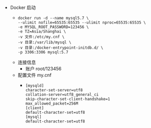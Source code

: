 - Docker 启动
	- ```
	  docker run -d --name mysql5.7 \
	  --ulimit nofile=65535:65535 --ulimit nproc=65535:65535 \
	  -e MYSQL_ROOT_PASSWORD=123456 \
	  -e TZ=Asia/Shanghai \
	  -v 文件:/etc/my.cnf \
	  -v 目录:/var/lib/mysql \
	  -v 目录:/docker-entrypoint-initdb.d/ \
	  -p 3306:3306 mysql:5.7
	  ```
	- 连接信息
		- 账户 root/123456
	- 配置文件 my.cnf
		- ```
		  [mysqld]
		  character-set-server=utf8
		  collation-server=utf8_general_ci
		  skip-character-set-client-handshake=1
		  max_allowed_packet=256M
		  [client]
		  default-character-set=utf8
		  [mysql]
		  default-character-set=utf8
		  ```
